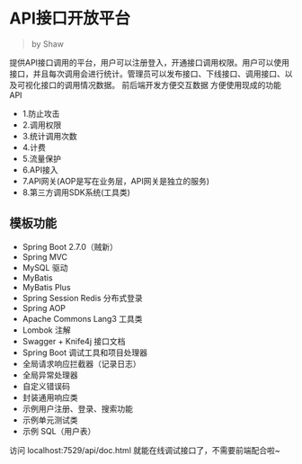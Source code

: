 # API接口开放平台

> by Shaw

提供API接口调用的平台，用户可以注册登入，开通接口调用权限。用户可以使用接口，并且每次调用会进行统计。管理员可以发布接口、下线接口、调用接口、以及可视化接口的调用情况数据。
前后端开发方便交互数据
方便使用现成的功能API
- 1.防止攻击
- 2.调用权限
- 3.统计调用次数
- 4.计费
- 5.流量保护
- 6.API接入
- 7.API网关(AOP是写在业务层，API网关是独立的服务)
- 8.第三方调用SDK系统(工具类)

## 模板功能

- Spring Boot 2.7.0（贼新）
- Spring MVC
- MySQL 驱动
- MyBatis
- MyBatis Plus
- Spring Session Redis 分布式登录
- Spring AOP
- Apache Commons Lang3 工具类
- Lombok 注解
- Swagger + Knife4j 接口文档
- Spring Boot 调试工具和项目处理器
- 全局请求响应拦截器（记录日志）
- 全局异常处理器
- 自定义错误码
- 封装通用响应类
- 示例用户注册、登录、搜索功能
- 示例单元测试类
- 示例 SQL（用户表）

访问 localhost:7529/api/doc.html 就能在线调试接口了，不需要前端配合啦~
